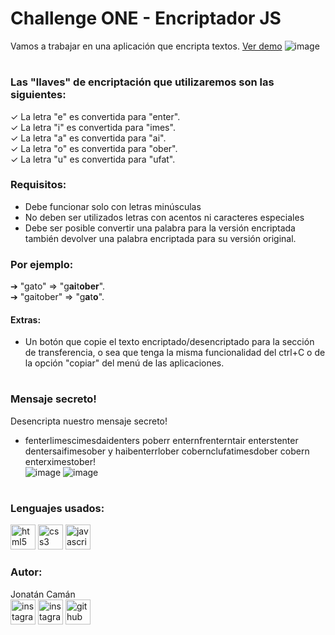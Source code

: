 
# Challenge ONE - Encriptador JS
Vamos a trabajar en una aplicación que encripta textos. [Ver demo](https://jonatan-cb.github.io/encryptorJACB/)
![image](https://user-images.githubusercontent.com/40507521/209871328-6614cf8b-8a6b-48dd-b2b3-1a01800d6a6c.png)
#
### Las "llaves" de encriptación que utilizaremos son las siguientes:
✓ La letra "e" es convertida para "enter".\
✓ La letra "i" es convertida para "imes".\
✓ La letra "a" es convertida para "ai".\
✓ La letra "o" es convertida para "ober".\
✓ La letra "u" es convertida para "ufat".
### Requisitos:
- Debe funcionar solo con letras minúsculas
- No deben ser utilizados letras con acentos ni caracteres especiales
- Debe ser posible convertir una palabra para la versión encriptada también devolver una palabra encriptada para su versión original.
### Por ejemplo:
➔ "gato" ⇒ "g**ai**t**ober**".\
➔ "gaitober" ⇒ "g**a**t**o**".
#### Extras:
- Un botón que copie el texto encriptado/desencriptado para la sección de transferencia, o sea que tenga la misma funcionalidad del ctrl+C o de la opción "copiar" del menú de las aplicaciones.
#
### Mensaje secreto!
Desencripta nuestro mensaje secreto!
- fenterlimescimesdaidenters poberr enternfrenterntair enterstenter dentersaifimesober y haibenterrlober cobernclufatimesdober cobern enterximestober!\
![image](https://user-images.githubusercontent.com/40507521/209872297-09b33b7b-0ed6-43cd-b168-6ee7222d54b4.png)
![image](https://user-images.githubusercontent.com/40507521/209871513-01738d6f-608a-49f6-86ae-5092948a68d1.png)
#
### Lenguajes usados:
<a href="https://www.w3.org/html/" target="_blank"><img src="https://www.svgrepo.com/show/373669/html.svg" alt="html5" width="40" height="40"/></a>
<a href="https://www.w3schools.com/css/" target="_blank"><img src="https://www.svgrepo.com/show/373535/css.svg" alt="css3" width="40" height="40"/></a>
<a href="https://developer.mozilla.org/en-US/docs/Web/JavaScript" target="_blank"><img src="https://www.svgrepo.com/show/349419/javascript.svg" alt="javascript" width="40" height="40"/></a>
### Autor:
Jonatán Camán\
<a href="https://www.instagram.com/jonatancaman/" target="_blank"><img src="https://www.svgrepo.com/show/303154/instagram-2016-logo.svg" alt="instagram" width="40" height="40"/></a>
<a href="https://mobile.twitter.com/jonatan_cb" target="_blank"><img src="https://www.svgrepo.com/show/303115/twitter-3-logo.svg" alt="instagram" width="40" height="40"/></a>
<a href="https://github.com/Jonatan-CB" target="_blank"><img src="https://user-images.githubusercontent.com/40507521/209883901-d48ae729-34f6-460f-9de1-43b9abc0ab98.png" alt="github" width="40" height="40"/>
